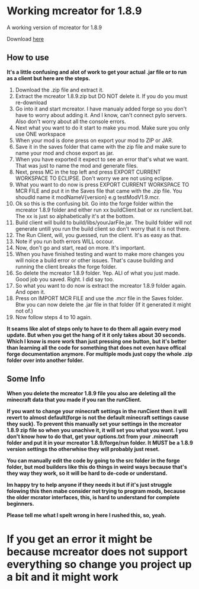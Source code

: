 # Working mcreator for 1.8.9
A working version of mcreator for 1.8.9

Download [here](https://github.com/MJDaws0n/Working-mcreator-1.8.9/releases/)

## How to use
**It's a little confusing and alot of work to get your actual .jar file or to run as a client but here are the steps.**

1. Download the .zip file and extract it.
2. Extract the mcreator 1.8.9.zip but DO NOT delete it. If you do you must re-download
3. Go into it and start mcreator. I have manualy added forge so you don't have to worry about adding it. And I know, can't connect pylo servers. Also don't worry about all the console errors.
4. Next what you want to do it start to make you mod. Make sure you only use ONE workspace
5. When your mod is done press on export your mod to ZIP or JAR.
6. Save it in the saves folder that came with the zip file and make sure to name your mod and chose export as jar.
7. When you have exported it expect to see an error that's what we want. That was just to name the mod and generate files.
8. Next, press MC in the top left and press EXPORT CURRENT WORKSPACE TO ECLIPSE. Don't worry we are not using eclipse.
9. What you want to do now is press EXPORT CURRENT WORKSPACE TO MCR FILE and put it in the Saves file that came with the .zip file. You shoudld name it modNameV{version} e.g testModV1.9.mcr.
10. Ok so this is the confusing bit. Go into the forge folder within the mcreator 1.8.9 folder and either run xx buildClient.bat or xx runclient.bat. The xx is just so alphabetically it's at the bottom. 
11. Build client will build to  build/libs/yourJarFile.jar. The build folder will not generate untill you run the build client so don't worry that it is not there.
12. The Run Client, will, you guessed, run the client. It's as easy as that.
13. Note if you run both errors WILL occour.
14. Now, don't go and start, read on more. It's important.
15. When you have finished testing and want to make more changes you will noice a build error or other issues. That's cause building and running the client breaks the forge folder.
16. So delete the mcreator 1.8.9 folder. Yep. ALl of what you just made. Good job you saved. Right. I did say too.
17. So what you want to do now is extract the mcreator 1.8.9 folder again. And open it.
18. Press on IMPORT MCR FILE and use the .mcr file in the Saves folder. Btw you can now delete the .jar file in that folder (If it generated it might not of.)
19. Now follow steps 4 to 10 again.

**It seams like alot of steps only to have to do them all again every mod update. But when you get the hang of it it only takes about 30 seconds. Which I know is more work than just pressing one button, but it's better than learning all the code for something that does not even have offical forge documentation anymore. For multiple mods just copy the whole .zip folder over into another folder.**

## Some Info

**When you delete the mcreator 1.8.9 file you also are deleting all the minecraft data that you made if you ran the runClient.**

**If you want to change your minecraft settings in the runCient then it will revert to almost default(forge is not the default minecraft settings cause they suck). To prevent this manually set your settings in the mcreator 1.8.9 zip file so when you unachive it, it will set you what you want. I you don't know how to do that, get your options.txt from your .minecraft folder and put it in your mcreator 1.8.9/forge/run folder. It MUST be a 1.8.9 version settings tho otherwhise they will probably just reset.**

**You can manually edit the code by going to the src folder in the forge folder, but mod builders like this do things in weird ways because that's they way they work, so it will be hard to de-code or understand.**


**Im happy try to help anyone if they needs it but if it's just struggle folowing this then mabe consider not trying to program mods, because the older mcrator interfaces, this, is hard to understand for complete beginners.**

**Please tell me what I spelt wrong in here I rushed this, so, yeah.**


# If you get an error it might be because mcreator does not support everything so change you project up a bit and it might work
